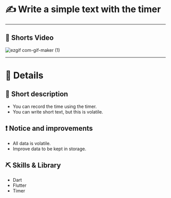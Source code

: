 # ✍️ Write a simple text with the timer
---

## 📀  Shorts Video
![ezgif com-gif-maker (1)](https://user-images.githubusercontent.com/97106032/168095164-a1e2ca8b-9cf2-43b8-887a-f694b9cb40e7.gif)

---
# 📱 Details
## 📝 Short description
- You can record the time using the timer.
- You can write short text, but this is volatile.

## ❗️ Notice and improvements
- All data is volatile.
- Improve data to be kept in storage.
 
## ⛏️ Skills & Library
- Dart
- Flutter
- Timer


